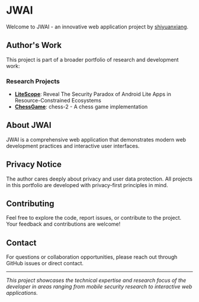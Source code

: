# JWAI

Welcome to JWAI - an innovative web application project by [shiyuanxiang](https://github.com/shiyuanxiang).

## Author's Work

This project is part of a broader portfolio of research and development work:

### Research Projects
- **[LiteScope](https://github.com/shiyuanxiang/litescope)**: Reveal The Security Paradox of Android Lite Apps in Resource-Constrained Ecosystems
- **[ChessGame](https://github.com/shiyuanxiang/chessgame)**: chess-2 - A chess game implementation

## About JWAI

JWAI is a comprehensive web application that demonstrates modern web development practices and interactive user interfaces.

## Privacy Notice

The author cares deeply about privacy and user data protection. All projects in this portfolio are developed with privacy-first principles in mind.

## Contributing

Feel free to explore the code, report issues, or contribute to the project. Your feedback and contributions are welcome!

## Contact

For questions or collaboration opportunities, please reach out through GitHub issues or direct contact.

---

*This project showcases the technical expertise and research focus of the developer in areas ranging from mobile security research to interactive web applications.*
